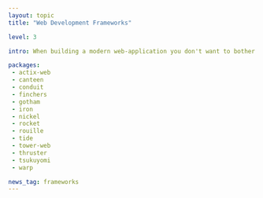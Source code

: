 ```yaml
---
layout: topic
title: "Web Development Frameworks"

level: 3

intro: When building a modern web-application you don't want to bother on how to parse the http-header or where the route is supposed to be dispatched to. Frameworks offer exactly those features and make it quick'n'easy to build your specific app on the web-stack.

packages:
 - actix-web
 - canteen
 - conduit
 - finchers
 - gotham
 - iron
 - nickel
 - rocket
 - rouille
 - tide
 - tower-web
 - thruster
 - tsukuyomi
 - warp

news_tag: frameworks
---
```

